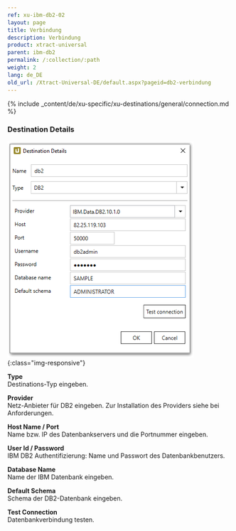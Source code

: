 ```yaml
---
ref: xu-ibm-db2-02
layout: page
title: Verbindung
description: Verbindung
product: xtract-universal
parent: ibm-db2
permalink: /:collection/:path
weight: 2
lang: de_DE
old_url: /Xtract-Universal-DE/default.aspx?pageid=db2-verbindung
---
```


{% include _content/de/xu-specific/xu-destinations/general/connection.md %}	

### Destination Details

![DB2-Connection](/img/content/DB2-Connection.png){:class="img-responsive"}

**Type**<br>
Destinations-Typ eingeben.

**Provider**<br>
Netz-Anbieter für DB2 eingeben. Zur Installation des Providers siehe bei Anforderungen.

**Host Name / Port** <br>
Name bzw. IP des Datenbankservers und die Portnummer eingeben.

**User Id / Password** <br>
IBM DB2 Authentifizierung: Name und Passwort des Datenbankbenutzers.

**Database Name** <br>
Name der IBM Datenbank eingeben.

**Default Schema** <br>
Schema der DB2-Datenbank eingeben.

**Test Connection** <br>
Datenbankverbindung testen. 